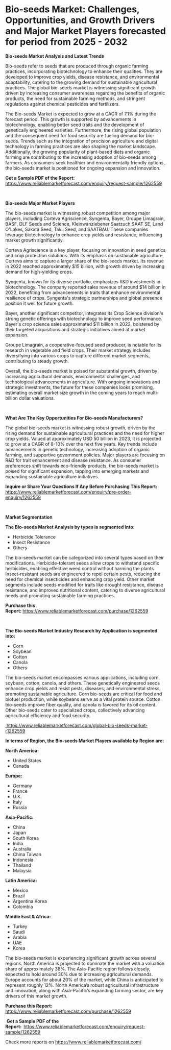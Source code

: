 <p><h1>Bio-seeds Market: Challenges, Opportunities, and Growth Drivers and Major Market Players forecasted for period from 2025 - 2032</h1></p><p><strong>Bio-seeds Market Analysis and Latest Trends</strong></p>
<p><p>Bio-seeds refer to seeds that are produced through organic farming practices, incorporating biotechnology to enhance their qualities. They are developed to improve crop yields, disease resistance, and environmental adaptability, catering to the growing demand for sustainable agricultural practices. The global bio-seeds market is witnessing significant growth driven by increasing consumer awareness regarding the benefits of organic products, the need for sustainable farming methods, and stringent regulations against chemical pesticides and fertilizers.</p><p>The Bio-seeds Market is expected to grow at a CAGR of 7.1% during the forecast period. This growth is supported by advancements in biotechnology, enabling better seed traits and the development of genetically engineered varieties. Furthermore, the rising global population and the consequent need for food security are fueling demand for bio-seeds. Trends such as the integration of precision agriculture and digital technology in farming practices are also shaping the market landscape. Additionally, the growing popularity of plant-based diets and organic farming are contributing to the increasing adoption of bio-seeds among farmers. As consumers seek healthier and environmentally friendly options, the bio-seeds market is positioned for ongoing expansion and innovation.</p></p>
<p><strong>Get a Sample PDF of the Report:&nbsp;</strong> <a href="https://www.reliablemarketforecast.com/enquiry/request-sample/1262559?utm_campaign=3491&utm_medium=2&utm_source=Github&utm_content=ia&utm_term=30032025&utm_id=bio-seeds">https://www.reliablemarketforecast.com/enquiry/request-sample/1262559</a></p>
<p>&nbsp;</p>
<p><strong>Bio-seeds Major Market Players</strong></p>
<p><p>The bio-seeds market is witnessing robust competition among major players, including Corteva Agriscience, Syngenta, Bayer, Groupe Limagrain, BASF, DLF Seeds and Science, Kleinwanzlebener Saatzuch SAAT SE, Land O'Lakes, Sakata Seed, Takii Seed, and SAATBAU. These companies leverage biotechnology to enhance crop yields and resistance, influencing market growth significantly.</p><p>Corteva Agriscience is a key player, focusing on innovation in seed genetics and crop protection solutions. With its emphasis on sustainable agriculture, Corteva aims to capture a larger share of the bio-seeds market. Its revenue in 2022 reached approximately $15 billion, with growth driven by increasing demand for high-yielding crops.</p><p>Syngenta, known for its diverse portfolio, emphasizes R&D investments in biotechnology. The company reported sales revenue of around $14 billion in 2022, benefiting from advancements in traits that enhance environmental resilience of crops. Syngenta's strategic partnerships and global presence position it well for future growth.</p><p>Bayer, another significant competitor, integrates its Crop Science division's strong genetic offerings with biotechnology to improve seed performance. Bayer's crop science sales approximated $11 billion in 2022, bolstered by their targeted acquisitions and strategic initiatives aimed at market expansion.</p><p>Groupe Limagrain, a cooperative-focused seed producer, is notable for its research in vegetable and field crops. Their market strategy includes diversifying into various crops to capture different market segments, contributing to steady growth.</p><p>Overall, the bio-seeds market is poised for substantial growth, driven by increasing agricultural demands, environmental challenges, and technological advancements in agriculture. With ongoing innovations and strategic investments, the future for these companies looks promising, estimating overall market size growth in the coming years to reach multi-billion dollar valuations.</p></p>
<p>&nbsp;</p>
<p><strong>What Are The Key Opportunities For Bio-seeds Manufacturers?</strong></p>
<p><p>The global bio-seeds market is witnessing robust growth, driven by the rising demand for sustainable agricultural practices and the need for higher crop yields. Valued at approximately USD 50 billion in 2023, it is projected to grow at a CAGR of 8-10% over the next five years. Key trends include advancements in genetic technology, increasing adoption of organic farming, and supportive government policies. Major players are focusing on R&D for trait enhancement and disease resistance. As consumer preferences shift towards eco-friendly products, the bio-seeds market is poised for significant expansion, tapping into emerging markets and expanding sustainable agriculture initiatives.</p></p>
<p><strong>Inquire or Share Your Questions If Any Before Purchasing This Report:</strong> <a href="https://www.reliablemarketforecast.com/enquiry/pre-order-enquiry/1262559?utm_campaign=3491&utm_medium=2&utm_source=Github&utm_content=ia&utm_term=30032025&utm_id=bio-seeds">https://www.reliablemarketforecast.com/enquiry/pre-order-enquiry/1262559</a></p>
<p>&nbsp;</p>
<p><strong>Market Segmentation</strong></p>
<p><strong>The Bio-seeds Market Analysis by types is segmented into:</strong></p>
<p><ul><li>Herbicide Tolerance</li><li>Insect Resistance</li><li>Others</li></ul></p>
<p><p>The bio-seeds market can be categorized into several types based on their modifications. Herbicide-tolerant seeds allow crops to withstand specific herbicides, enabling effective weed control without harming the plants. Insect-resistant seeds are engineered to repel certain pests, reducing the need for chemical insecticides and enhancing crop yield. Other market segments include seeds modified for traits like drought resistance, disease resistance, and improved nutritional content, catering to diverse agricultural needs and promoting sustainable farming practices.</p></p>
<p><strong>Purchase this Report:&nbsp;</strong><a href="https://www.reliablemarketforecast.com/purchase/1262559?utm_campaign=3491&utm_medium=2&utm_source=Github&utm_content=ia&utm_term=30032025&utm_id=bio-seeds">https://www.reliablemarketforecast.com/purchase/1262559</a></p>
<p>&nbsp;</p>
<p><strong>The Bio-seeds Market Industry Research by Application is segmented into:</strong></p>
<p><ul><li>Corn</li><li>Soybean</li><li>Cotton</li><li>Canola</li><li>Others</li></ul></p>
<p><p>The bio-seeds market encompasses various applications, including corn, soybean, cotton, canola, and others. These genetically engineered seeds enhance crop yields and resist pests, diseases, and environmental stress, promoting sustainable agriculture. Corn bio-seeds are critical for food and biofuel production, while soybeans serve as a vital protein source. Cotton bio-seeds improve fiber quality, and canola is favored for its oil content. Other bio-seeds cater to specialized crops, collectively advancing agricultural efficiency and food security.</p></p>
<p><a href="https://www.reliablemarketforecast.com/global-bio-seeds-market-r1262559?utm_campaign=3491&utm_medium=2&utm_source=Github&utm_content=ia&utm_term=30032025&utm_id=bio-seeds">&nbsp;https://www.reliablemarketforecast.com/global-bio-seeds-market-r1262559</a></p>
<p><strong>In terms of Region, the Bio-seeds Market Players available by Region are:</strong></p>
<p>
    <p> <strong> North America: </strong>
        <ul>
            <li>United States</li>
            <li>Canada</li>
        </ul>
        </p> 
    <p> <strong> Europe: </strong>
        <ul>
            <li>Germany</li>
            <li>France</li>
            <li>U.K.</li>
            <li>Italy</li>
            <li>Russia</li>
        </ul>
        </p> 
    <p> <strong> Asia-Pacific: </strong>
        <ul>
            <li>China</li>
            <li>Japan</li>
            <li>South Korea</li>
            <li>India</li>
            <li>Australia</li>
            <li>China Taiwan</li>
            <li>Indonesia</li>
            <li>Thailand</li>
            <li>Malaysia</li>
        </ul>
        </p> 
    <p> <strong> Latin America: </strong>
        <ul>
            <li>Mexico</li>
            <li>Brazil</li>
            <li>Argentina Korea</li>
            <li>Colombia</li>
        </ul>
        </p> 
    <p> <strong> Middle East & Africa: </strong>
        <ul>
            <li>Turkey</li>
            <li>Saudi</li>
            <li>Arabia</li>
            <li>UAE</li>
            <li>Korea</li>
        </ul>
    </p>
    </p>
<p><p>The bio-seeds market is experiencing significant growth across several regions. North America is projected to dominate the market with a valuation share of approximately 38%. The Asia-Pacific region follows closely, expected to hold around 30% due to increasing agricultural demands. Europe accounts for about 20% of the market, while China is anticipated to represent roughly 12%. North America’s robust agricultural infrastructure and innovation, along with Asia-Pacific’s expanding farming sector, are key drivers of this market growth.</p></p>
<p><strong>Purchase this Report: </strong><a href="https://www.reliablemarketforecast.com/purchase/1262559?utm_campaign=3491&utm_medium=2&utm_source=Github&utm_content=ia&utm_term=30032025&utm_id=bio-seeds">https://www.reliablemarketforecast.com/purchase/1262559</a></p>
<p>&nbsp;<strong>Get a Sample PDF of the Report:&nbsp;&nbsp;</strong><a href="https://www.reliablemarketforecast.com/enquiry/request-sample/1262559?utm_campaign=3491&utm_medium=2&utm_source=Github&utm_content=ia&utm_term=30032025&utm_id=bio-seeds">https://www.reliablemarketforecast.com/enquiry/request-sample/1262559</a></p>
<p><strong></strong></p>
<p>Check more reports on <a href="https://www.reliablemarketforecast.com/?utm_campaign=3491&utm_medium=2&utm_source=Github&utm_content=ia&utm_term=30032025&utm_id=bio-seeds">https://www.reliablemarketforecast.com/</a></p>
